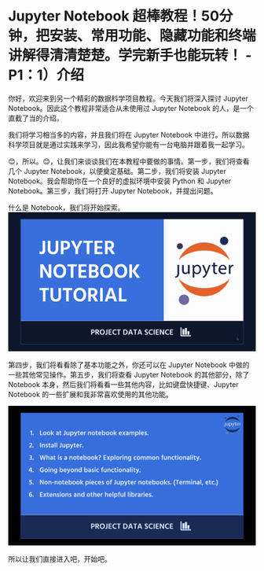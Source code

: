 # Jupyter Notebook 超棒教程！50分钟，把安装、常用功能、隐藏功能和终端讲解得清清楚楚。学完新手也能玩转！ - P1：1）介绍 

你好，欢迎来到另一个精彩的数据科学项目教程。今天我们将深入探讨 Jupyter Notebook。因此这个教程非常适合从未使用过 Jupyter Notebook 的人，是一个直截了当的介绍。

我们将学习相当多的内容，并且我们将在 Jupyter Notebook 中进行。所以数据科学项目就是通过实践来学习，因此我希望你能有一台电脑并跟着我一起学习。

😊，所以。😊，让我们来谈谈我们在本教程中要做的事情。第一步，我们将查看几个 Jupyter Notebook，以便奠定基础。第二步，我们将安装 Jupyter Notebook。我会帮助你在一个良好的虚拟环境中安装 Python 和 Jupyter Notebook。第三步，我们将打开 Jupyter Notebook，并提出问题。

什么是 Notebook，我们将开始探索。![](img/d6665ba90221a0adf69317972a2b6c48_1.png)

第四步，我们将看看除了基本功能之外，你还可以在 Jupyter Notebook 中做的一些其他常见操作。第五步，我们将查看 Jupyter Notebook 的其他部分，除了 Notebook 本身，然后我们将看看一些其他内容，比如键盘快捷键、Jupyter Notebook 的一些扩展和我非常喜欢使用的其他功能。

![](img/d6665ba90221a0adf69317972a2b6c48_3.png)

所以让我们直接进入吧，开始吧。

